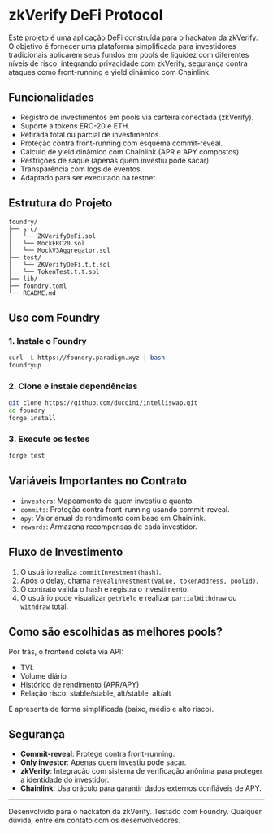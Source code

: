 # zkVerify DeFi Protocol

Este projeto é uma aplicação DeFi construída para o hackaton da zkVerify. O objetivo é fornecer uma plataforma simplificada para investidores tradicionais aplicarem seus fundos em pools de liquidez com diferentes níveis de risco, integrando privacidade com zkVerify, segurança contra ataques como front-running e yield dinâmico com Chainlink.

## Funcionalidades

- Registro de investimentos em pools via carteira conectada (zkVerify).
- Suporte a tokens ERC-20 e ETH.
- Retirada total ou parcial de investimentos.
- Proteção contra front-running com esquema commit-reveal.
- Cálculo de yield dinâmico com Chainlink (APR e APY compostos).
- Restrições de saque (apenas quem investiu pode sacar).
- Transparência com logs de eventos.
- Adaptado para ser executado na testnet.

## Estrutura do Projeto

```
foundry/
├── src/
│   └── ZKVerifyDeFi.sol
│   └── MockERC20.sol
│   └── MockV3Aggregator.sol
├── test/
│   └── ZKVerifyDeFi.t.t.sol
│   └── TokenTest.t.t.sol
├── lib/
├── foundry.toml
└── README.md
```

## Uso com Foundry

### 1. Instale o Foundry

```bash
curl -L https://foundry.paradigm.xyz | bash
foundryup
```

### 2. Clone e instale dependências

```bash
git clone https://github.com/duccini/intelliswap.git
cd foundry
forge install
```

### 3. Execute os testes

```bash
forge test
```

## Variáveis Importantes no Contrato

- `investors`: Mapeamento de quem investiu e quanto.
- `commits`: Proteção contra front-running usando commit-reveal.
- `apy`: Valor anual de rendimento com base em Chainlink.
- `rewards`: Armazena recompensas de cada investidor.

## Fluxo de Investimento

1. O usuário realiza `commitInvestment(hash)`.
2. Após o delay, chama `revealInvestment(value, tokenAddress, poolId)`.
3. O contrato valida o hash e registra o investimento.
4. O usuário pode visualizar `getYield` e realizar `partialWithdraw` ou `withdraw` total.

## Como são escolhidas as melhores pools?

Por trás, o frontend coleta via API:

- TVL
- Volume diário
- Histórico de rendimento (APR/APY)
- Relação risco: stable/stable, alt/stable, alt/alt

E apresenta de forma simplificada (baixo, médio e alto risco).

## Segurança

- **Commit-reveal**: Protege contra front-running.
- **Only investor**: Apenas quem investiu pode sacar.
- **zkVerify**: Integração com sistema de verificação anônima para proteger a identidade do investidor.
- **Chainlink**: Usa oráculo para garantir dados externos confiáveis de APY.

---

Desenvolvido para o hackaton da zkVerify. Testado com Foundry. Qualquer dúvida, entre em contato com os desenvolvedores.
